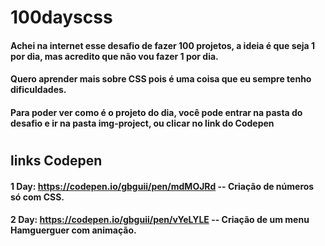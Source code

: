 # 100dayscss
#### Achei na internet esse desafio de fazer 100 projetos, a ideia é que seja 1 por dia, mas acredito que não vou fazer 1 por dia.
#### Quero aprender mais sobre CSS pois é uma coisa que eu sempre tenho dificuldades.
#### Para poder ver como é o projeto do dia, você pode entrar na pasta do desafio e ir na pasta img-project, ou clicar no link do Codepen
#
## links Codepen 
#### 1 Day: https://codepen.io/gbguii/pen/mdMOJRd  -- Criação de números só com CSS.
#### 2 Day: https://codepen.io/gbguii/pen/vYeLYLE  -- Criação de um menu Hamguerguer com animação.
